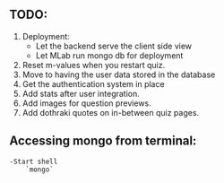 ## TODO:
1) Deployment:
	* Let the backend serve the client side view
	* Let MLab run mongo db for deployment
2) Reset m-values when you restart quiz.
3) Move to having the user data stored in the database
4) Get the authentication system in place
5) Add stats after user integration.
6) Add images for question previews.
7) Add dothraki quotes on in-between quiz pages.

## Accessing mongo from terminal:
	-Start shell
		`mongo`
